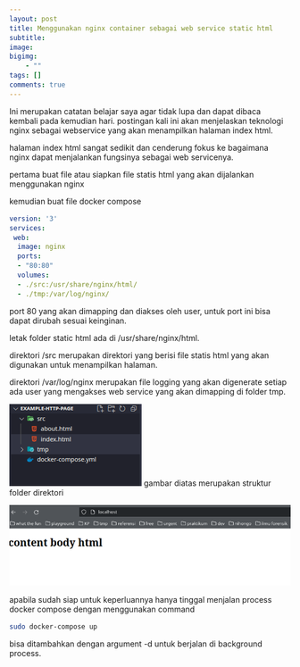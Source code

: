 ```yaml
---
layout: post
title: Menggunakan nginx container sebagai web service static html
subtitle: 
image: 
bigimg: 
    - ""
tags: []
comments: true
---
```


Ini merupakan catatan belajar saya agar tidak lupa dan dapat dibaca kembali pada kemudian hari.
postingan kali ini akan menjelaskan teknologi nginx sebagai webservice yang akan menampilkan halaman index html.

halaman index html sangat sedikit dan cenderung fokus ke bagaimana nginx dapat menjalankan fungsinya sebagai web servicenya.

pertama buat file atau siapkan file statis html yang akan dijalankan menggunakan nginx


kemudian buat file docker compose
```yml
version: '3'
services:
 web:
  image: nginx
  ports:
  - "80:80"
  volumes:
  - ./src:/usr/share/nginx/html/
  - ./tmp:/var/log/nginx/
```
port 80 yang akan dimapping dan diakses oleh user, untuk port ini bisa dapat dirubah sesuai keinginan.

letak folder static html ada di /usr/share/nginx/html.

direktori /src merupakan direktori yang berisi file statis html yang akan digunakan untuk menampilkan halaman.

direktori /var/log/nginx merupakan file logging yang akan digenerate setiap ada user yang mengakses web service yang akan dimapping di folder tmp.

![folder structure](../img/Screenshot_20230805_231220.png)
gambar diatas merupakan struktur folder direktori

![](../img/Screenshot_20230805_232530.png)


apabila sudah siap untuk keperluannya hanya tinggal menjalan process docker compose dengan menggunakan command
```bash
sudo docker-compose up
```

bisa ditambahkan dengan argument -d untuk berjalan di background process.




